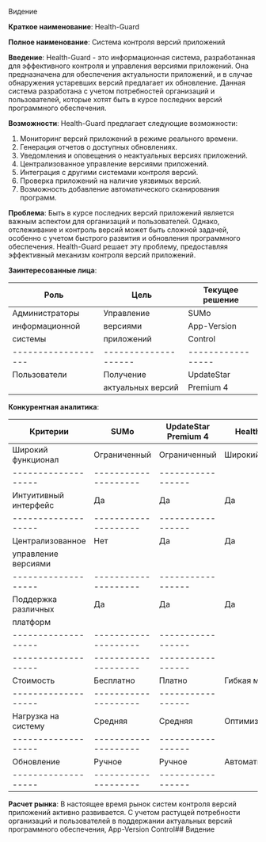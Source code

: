 Видение

**Краткое наименование**: Health-Guard

**Полное наименование**: Система контроля версий приложений

**Введение**:
Health-Guard - это информационная система, разработанная для эффективного контроля и управления версиями приложений. Она предназначена для обеспечения актуальности приложений, и в случае обнаружения устаревших версий предлагает их обновление. Данная система разработана с учетом потребностей организаций и пользователей, которые хотят быть в курсе последних версий программного обеспечения.

**Возможности**:
Health-Guard предлагает следующие возможности:

1. Мониторинг версий приложений в режиме реального времени.
2. Генерация отчетов о доступных обновлениях.
3. Уведомления и оповещения о неактуальных версиях приложений.
4. Централизованное управление версиями приложений.
5. Интеграция с другими системами контроля версий.
6. Проверка приложений на наличие уязвимых версий.
7. Возможность добавление автоматического сканирования программ.

**Проблема**:
Быть в курсе последних версий приложений является важным аспектом для организаций и пользователей. Однако, отслеживание и контроль версий может быть сложной задачей, особенно с учетом быстрого развития и обновления программного обеспечения. Health-Guard решает эту проблему, предоставляя эффективный механизм контроля версий приложений.

**Заинтересованные лица**:

| Роль              | Цель               | Текущее решение |
|-------------------|--------------------|----------------|
| Администраторы    | Управление         | SUMo            |
| информационной    | версиями           | App-Version     |
| системы           | приложений         | Control         |
|-------------------|--------------------|-----------------|
| Пользователи      | Получение          | UpdateStar      |
|                   | актуальных версий  | Premium 4      |

**Конкурентная аналитика**:

| Критерии             | SUMo                  | UpdateStar Premium 4 | Health-Guard |
|----------------------|-----------------------|----------------------|---------------------|
| Широкий функционал   | Ограниченный           | Ограниченный          | Широкий              |
|-------------------|--------------------|-----------------|
| Интуитивный интерфейс| Да                    | Да                   | Да                  |
|-------------------|--------------------|-----------------|
| Централизованное     | Нет                   | Да                   | Да                  |
| управление версиями  |                       |                      |                     |
|-------------------|--------------------|-----------------|
| Поддержка различных  | Да                    | Да                   | Да                  |
| платформ             |                       |                      |                     |
|-------------------|--------------------|-----------------|
|-------------------|--------------------|-----------------|
| Стоимость            | Бесплатно              | Платно                | Гибкая модель        |
|-------------------|--------------------|-----------------|
| Нагрузка на систему  | Средняя                | Средняя               | Оптимизированная     |
|-------------------|--------------------|-----------------|
| Обновление           | Ручное                 | Ручное               | Автоматическое       |
|-------------------|--------------------|-----------------|


**Расчет рынка**:
В настоящее время рынок систем контроля версий приложений активно развивается. С учетом растущей потребности организаций и пользователей в поддержании актуальных версий программного обеспечения, App-Version Control## Видение
